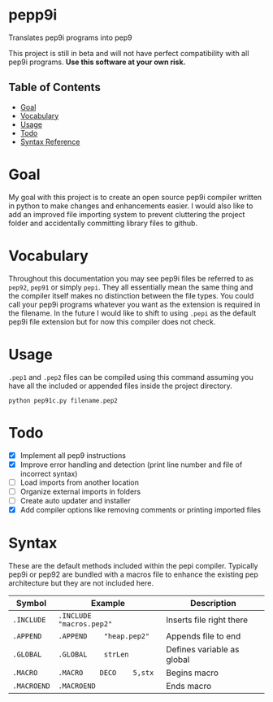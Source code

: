 # pepp9i
Translates pep9i programs into pep9

This project is still in beta and will not have perfect compatibility with all pep9i programs. **Use this software at your own risk.**

## Table of Contents
 - [Goal](#goal)
 - [Vocabulary](#vocabulary)
 - [Usage](#usage)
 - [Todo](#todo)
 - [Syntax Reference](#syntax)

# Goal
My goal with this project is to create an open source pep9i compiler written in python to make changes and enhancements easier. I would also like to add an improved file importing system to prevent cluttering the project folder and accidentally committing library files to github.


# Vocabulary
Throughout this documentation you may see pep9i files be referred to as ```pep92```, ```pep91``` or simply ```pepi```. They all essentially mean the same thing and the compiler itself makes no distinction between the file types. You could call your pep9i programs whatever you want as the extension is required in the filename. In the future I would like to shift to using ```.pepi``` as the default pep9i file extension but for now this compiler does not check.


# Usage

```.pep1``` and ```.pep2``` files can be compiled using this command assuming you have all the included or appended files inside the project directory.
```
python pep91c.py filename.pep2
```


# Todo

- [x] Implement all pep9 instructions
- [x] Improve error handling and detection (print line number and file of incorrect syntax)
- [ ] Load imports from another location
- [ ] Organize external imports in folders
- [ ] Create auto updater and installer
- [x] Add compiler options like removing comments or printing imported files

# Syntax

These are the default methods included within the pepi compiler. Typically pep9i or pep92 are bundled with a macros file to enhance the existing pep architecture but they are not included here.

|Symbol|Example|Description|
| --- | --- | --- |
|```.INCLUDE```|```.INCLUDE    "macros.pep2"```|Inserts file right there|
|```.APPEND```|```.APPEND    "heap.pep2"```|Appends file to end|
|```.GLOBAL```|```.GLOBAL    strLen```|Defines variable as global|
|```.MACRO```|```.MACRO    DECO    5,stx```|Begins macro
|```.MACROEND```|```.MACROEND```|Ends macro
